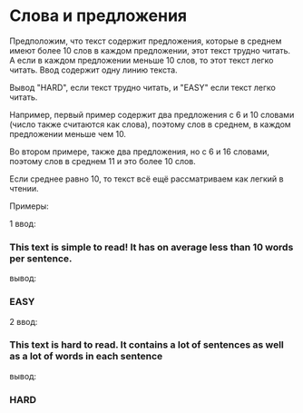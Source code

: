 # Слова и предложения

Предположим, что текст содержит предложения, которые в среднем имеют более 10 слов в каждом предложении, этот текст трудно читать. А если в каждом предложении меньше 10 слов, то этот текст легко читать. 
Ввод содержит одну линию текста. 

Вывод "HARD", если текст трудно читать, и "EASY" если текст легко читать.

Например, первый пример содержит два предложения с 6 и 10 словами (число также считаются как слова), поэтому слов в среднем, в каждом предложении меньше чем 10.

Во втором примере, также два предложения, но с 6 и 16 словами, поэтому слов в среднем 11 и это более 10 слов.

Если среднее равно 10, то текст всё ещё рассматриваем как легкий в чтении.

Примеры:

1
ввод: 
### This text is simple to read! It has on average less than 10 words per sentence.
вывод:
###  EASY

2
ввод:
###  This text is hard to read. It contains a lot of sentences as well as a lot of words in each sentence
вывод:
### HARD
